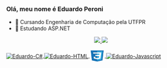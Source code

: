 ### Olá, meu nome é Eduardo Peroni

- 🔭 Cursando Engenharia de Computação pela UTFPR
- 🌱 Estudando ASP.NET

<div align="center">
  <a href="https://github.com/eduardopbr">
  <img height="180em" src="https://github-readme-stats.vercel.app/api?username=eduardopbr&show_icons=true&theme=dark&include_all_commits=true&count_private=true"/>
  <img height="180em" src="https://github-readme-stats.vercel.app/api/top-langs/?username=eduardopbr&layout=compact&langs_count=7&theme=dark"/>
</div>
  
<div style="display: inline_block"><br>
  <img align="center" alt="Eduardo-C#" height="30" width="40" src="https://cdn.jsdelivr.net/gh/devicons/devicon/icons/csharp/csharp-original.svg" />
  <img align="center" alt="Eduardo-HTML" height="30" width="40" src="https://cdn.jsdelivr.net/gh/devicons/devicon/icons/html5/html5-original.svg" />
  <img align="center" alt="Eduardo-CSS" height="30" width="40" src="https://raw.githubusercontent.com/devicons/devicon/master/icons/css3/css3-original.svg">
  <img align="center" alt="Eduardo-Javascript" height="30" width="40" src="https://cdn.jsdelivr.net/gh/devicons/devicon/icons/javascript/javascript-original.svg">
</div>
